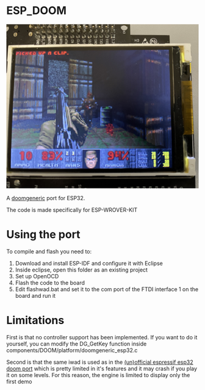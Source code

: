 # ESP_DOOM
 
![](image.jpg)

A [doomgeneric](https://github.com/ozkl/doomgeneric) port for ESP32.

The code is made specifically for ESP-WROVER-KIT

# Using the port

To compile and flash you need to:
<ol>
  <li>Download and install ESP-IDF and configure it with Eclipse</li>
  <li>Inside eclipse, open this folder as an existing project</li>
  <li>Set up OpenOCD</li>
  <li>Flash the code to the board</li>
  <li>Edit flashwad.bat and set it to the com port of the FTDI interface 1 on the board and run it</li>
</ol>

# Limitations

First is that no controller support has been implemented. If you want to do it yourself, you can modify the DG_GetKey function inside components/DOOM/platform/doomgeneric_esp32.c

Second is that the same iwad is used as in the [(un)official espressif esp32 doom port](https://github.com/espressif/esp32-doom) which is pretty limited in it's features and it may crash if you play it on some levels. For this reason, the engine is limited to display only the first demo
